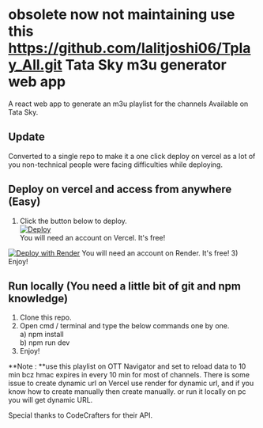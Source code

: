 # obsolete now not maintaining use  this https://github.com/lalitjoshi06/Tplay_All.git  Tata Sky m3u generator web app
A react web app to generate an m3u playlist for the channels Available on Tata Sky.
## Update
Converted to a single repo to make it a one click deploy on vercel as a lot of you non-technical people were facing difficulties while deploying.
## Deploy on vercel and access from anywhere (Easy)
1) Click the button below to deploy.<br>
<a href="https://vercel.com/new/clone?repository-url=https://github.com/lalitjoshi06/tataplay_url.git"><img src="https://vercel.com/button" alt="Deploy"/></a><br>
You will need an account on Vercel. It's free!

[![Deploy with Render](https://i.imgur.com/JkdoWmY.png)](https://render.com/deploy?repo=https://github.com/lalitjoshi06/tataplay_url)
You will need an account on Render. It's free!
3) Enjoy!
## Run locally (You need a little bit of git and npm knowledge)
1) Clone this repo.
2) Open cmd / terminal and type the below commands one by one.<br>
a) npm install<br>
b) npm run dev
3) Enjoy!

**Note : **use this playlist on OTT Navigator and set to reload data to 10 min bcz hmac expires in every 10 min for most of channels.
           There is some issue to create dynamic url on Vercel use render for dynamic url, and if you know how to create manually then create manually.
           or run it locally on pc you will get dynamic URL.
        
Special thanks to CodeCrafters for their API.

